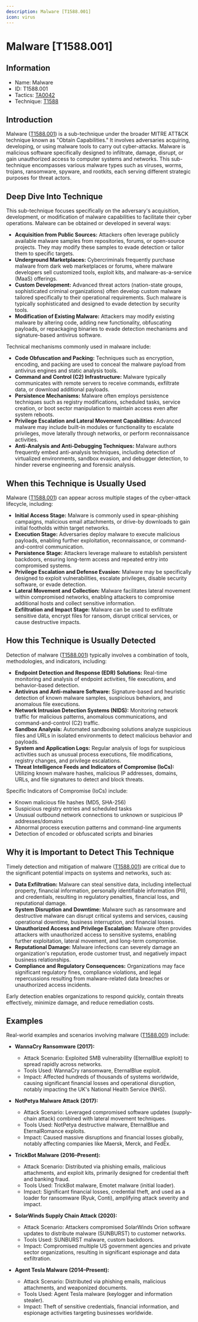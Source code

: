 ```yaml
---
description: Malware [T1588.001]
icon: virus
---
```


# Malware [T1588.001]

## Information

- Name: Malware
- ID: T1588.001
- Tactics: [TA0042](../TA0042/TA0042.md)
- Technique: [T1588](./T1588.md)

## Introduction

Malware ([T1588.001](https://attack.mitre.org/techniques/T1588/001/)) is a sub-technique under the broader MITRE ATT&CK technique known as "Obtain Capabilities." It involves adversaries acquiring, developing, or using malware tools to carry out cyber-attacks. Malware is malicious software specifically designed to infiltrate, damage, disrupt, or gain unauthorized access to computer systems and networks. This sub-technique encompasses various malware types such as viruses, worms, trojans, ransomware, spyware, and rootkits, each serving different strategic purposes for threat actors.

## Deep Dive Into Technique

This sub-technique focuses specifically on the adversary's acquisition, development, or modification of malware capabilities to facilitate their cyber operations. Malware can be obtained or developed in several ways:

- **Acquisition from Public Sources:** Attackers often leverage publicly available malware samples from repositories, forums, or open-source projects. They may modify these samples to evade detection or tailor them to specific targets.
- **Underground Marketplaces:** Cybercriminals frequently purchase malware from dark web marketplaces or forums, where malware developers sell customized tools, exploit kits, and malware-as-a-service (MaaS) offerings.
- **Custom Development:** Advanced threat actors (nation-state groups, sophisticated criminal organizations) often develop custom malware tailored specifically to their operational requirements. Such malware is typically sophisticated and designed to evade detection by security tools.
- **Modification of Existing Malware:** Attackers may modify existing malware by altering code, adding new functionality, obfuscating payloads, or repackaging binaries to evade detection mechanisms and signature-based antivirus software.

Technical mechanisms commonly used in malware include:

- **Code Obfuscation and Packing:** Techniques such as encryption, encoding, and packing are used to conceal the malware payload from antivirus engines and static analysis tools.
- **Command and Control (C2) Infrastructure:** Malware typically communicates with remote servers to receive commands, exfiltrate data, or download additional payloads.
- **Persistence Mechanisms:** Malware often employs persistence techniques such as registry modifications, scheduled tasks, service creation, or boot sector manipulation to maintain access even after system reboots.
- **Privilege Escalation and Lateral Movement Capabilities:** Advanced malware may include built-in modules or functionality to escalate privileges, move laterally through networks, or perform reconnaissance activities.
- **Anti-Analysis and Anti-Debugging Techniques:** Malware authors frequently embed anti-analysis techniques, including detection of virtualized environments, sandbox evasion, and debugger detection, to hinder reverse engineering and forensic analysis.

## When this Technique is Usually Used

Malware ([T1588.001](https://attack.mitre.org/techniques/T1588/001/)) can appear across multiple stages of the cyber-attack lifecycle, including:

- **Initial Access Stage:** Malware is commonly used in spear-phishing campaigns, malicious email attachments, or drive-by downloads to gain initial footholds within target networks.
- **Execution Stage:** Adversaries deploy malware to execute malicious payloads, enabling further exploitation, reconnaissance, or command-and-control communication.
- **Persistence Stage:** Attackers leverage malware to establish persistent backdoors, ensuring long-term access and repeated entry into compromised systems.
- **Privilege Escalation and Defense Evasion:** Malware may be specifically designed to exploit vulnerabilities, escalate privileges, disable security software, or evade detection.
- **Lateral Movement and Collection:** Malware facilitates lateral movement within compromised networks, enabling attackers to compromise additional hosts and collect sensitive information.
- **Exfiltration and Impact Stage:** Malware can be used to exfiltrate sensitive data, encrypt files for ransom, disrupt critical services, or cause destructive impacts.

## How this Technique is Usually Detected

Detection of malware ([T1588.001](https://attack.mitre.org/techniques/T1588/001/)) typically involves a combination of tools, methodologies, and indicators, including:

- **Endpoint Detection and Response (EDR) Solutions:** Real-time monitoring and analysis of endpoint activities, file executions, and behavior-based detection.
- **Antivirus and Anti-malware Software:** Signature-based and heuristic detection of known malware samples, suspicious behaviors, and anomalous file executions.
- **Network Intrusion Detection Systems (NIDS):** Monitoring network traffic for malicious patterns, anomalous communications, and command-and-control (C2) traffic.
- **Sandbox Analysis:** Automated sandboxing solutions analyze suspicious files and URLs in isolated environments to detect malicious behavior and payloads.
- **System and Application Logs:** Regular analysis of logs for suspicious activities such as unusual process executions, file modifications, registry changes, and privilege escalations.
- **Threat Intelligence Feeds and Indicators of Compromise (IoCs):** Utilizing known malware hashes, malicious IP addresses, domains, URLs, and file signatures to detect and block threats.

Specific Indicators of Compromise (IoCs) include:

- Known malicious file hashes (MD5, SHA-256)
- Suspicious registry entries and scheduled tasks
- Unusual outbound network connections to unknown or suspicious IP addresses/domains
- Abnormal process execution patterns and command-line arguments
- Detection of encoded or obfuscated scripts and binaries

## Why it is Important to Detect This Technique

Timely detection and mitigation of malware ([T1588.001](https://attack.mitre.org/techniques/T1588/001/)) are critical due to the significant potential impacts on systems and networks, such as:

- **Data Exfiltration:** Malware can steal sensitive data, including intellectual property, financial information, personally identifiable information (PII), and credentials, resulting in regulatory penalties, financial loss, and reputational damage.
- **System Disruption and Downtime:** Malware such as ransomware and destructive malware can disrupt critical systems and services, causing operational downtime, business interruption, and financial losses.
- **Unauthorized Access and Privilege Escalation:** Malware often provides attackers with unauthorized access to sensitive systems, enabling further exploitation, lateral movement, and long-term compromise.
- **Reputational Damage:** Malware infections can severely damage an organization's reputation, erode customer trust, and negatively impact business relationships.
- **Compliance and Regulatory Consequences:** Organizations may face significant regulatory fines, compliance violations, and legal repercussions resulting from malware-related data breaches or unauthorized access incidents.

Early detection enables organizations to respond quickly, contain threats effectively, minimize damage, and reduce remediation costs.

## Examples

Real-world examples and scenarios involving malware ([T1588.001](https://attack.mitre.org/techniques/T1588/001/)) include:

- **WannaCry Ransomware (2017):**

  - Attack Scenario: Exploited SMB vulnerability (EternalBlue exploit) to spread rapidly across networks.
  - Tools Used: WannaCry ransomware, EternalBlue exploit.
  - Impact: Affected hundreds of thousands of systems worldwide, causing significant financial losses and operational disruption, notably impacting the UK's National Health Service (NHS).

- **NotPetya Malware Attack (2017):**

  - Attack Scenario: Leveraged compromised software updates (supply-chain attack) combined with lateral movement techniques.
  - Tools Used: NotPetya destructive malware, EternalBlue and EternalRomance exploits.
  - Impact: Caused massive disruptions and financial losses globally, notably affecting companies like Maersk, Merck, and FedEx.

- **TrickBot Malware (2016–Present):**

  - Attack Scenario: Distributed via phishing emails, malicious attachments, and exploit kits, primarily designed for credential theft and banking fraud.
  - Tools Used: TrickBot malware, Emotet malware (initial loader).
  - Impact: Significant financial losses, credential theft, and used as a loader for ransomware (Ryuk, Conti), amplifying attack severity and impact.

- **SolarWinds Supply Chain Attack (2020):**

  - Attack Scenario: Attackers compromised SolarWinds Orion software updates to distribute malware (SUNBURST) to customer networks.
  - Tools Used: SUNBURST malware, custom backdoors.
  - Impact: Compromised multiple US government agencies and private sector organizations, resulting in significant espionage and data exfiltration.

- **Agent Tesla Malware (2014–Present):**
  - Attack Scenario: Distributed via phishing emails, malicious attachments, and weaponized documents.
  - Tools Used: Agent Tesla malware (keylogger and information stealer).
  - Impact: Theft of sensitive credentials, financial information, and espionage activities targeting businesses worldwide.

